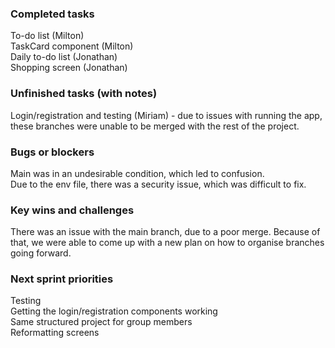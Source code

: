 ### Completed tasks
To-do list (Milton)    
TaskCard component (Milton)    
Daily to-do list (Jonathan)    
Shopping screen (Jonathan)       

### Unfinished tasks (with notes)       
Login/registration and testing (Miriam) - due to issues with running the app, these branches were unable to be merged with the rest of the project.

### Bugs or blockers     
Main was in an undesirable condition, which led to confusion.     
Due to the env file, there was a security issue, which was difficult to fix.     

### Key wins and challenges      
There was an issue with the main branch, due to a poor merge. Because of that, we were able to come up with a new plan on how to organise branches going forward.

### Next sprint priorities        
Testing   
Getting the login/registration components working   
Same structured project for group members       
Reformatting screens    
